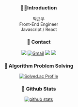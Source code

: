 <div align='center'>

### 👨‍💻Introduction
박근우 <br>
Front-End Engineer <br>
Javascript / React <br>


<!--
### 💡 Work Experience
- ......  (2022.xx ~ )
-->


### 💬 Contact
<a href="https://geunu97.tistory.com/"><img src="https://img.shields.io/badge/Blog-000000?style=flat&for-the-badge&logo=Blogger&logoColor=white"></a>
[![Gmail](https://img.shields.io/badge/Gmail-EA4335?style=flat&logo=Gmail&logoColor=white)](mailto:olo90632951@gmail.com)
<a href="https://www.instagram.com/geunu97/"><img src="https://img.shields.io/badge/Instagram-E4405F?style=flat&for-the-badge&logo=Instagram&logoColor=white"></a>
<a href="https://twitter.com/geunu97"><img src="https://img.shields.io/badge/Twitter-1DA1F2?style=flat&for-the-badge&logo=Twitter&logoColor=white"></a>


### 🔸 Algorithm Problem Solving
[![Solved.ac Profile](http://mazassumnida.wtf/api/v2/generate_badge?boj=olo90632951)](https://solved.ac/olo90632951/) 


### 🔹 Github Stats
[![github stats](https://github-readme-stats.vercel.app/api?username=geunu97&show_icons=true&theme=dracula)](https://github.com/anuraghazra/github-readme-stats)

</div>
